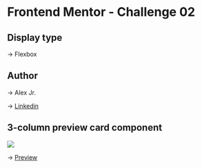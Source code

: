 # Frontend Mentor - Challenge 02


## Display type
→ Flexbox

## Author
→ Alex Jr.

→ [Linkedin](https://www.linkedin.com/in/alex-almeida-junior-96856b8b/)

##  3-column preview card component
![](https://i.postimg.cc/Jzg9sK7q/html-css-e-js.jpg)

→ [Preview](https://alex-almeidajr.github.io/faq-accordion-card-main/)
